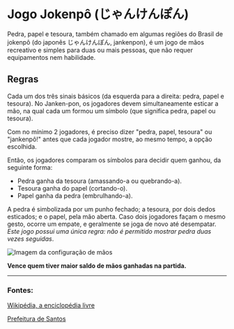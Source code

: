 # Jogo Jokenpô (じゃんけんぽん)

Pedra, papel e tesoura, também chamado em algumas regiões do Brasil de jokenpô (do japonês じゃんけんぽん, jankenpon), é um jogo de mãos recreativo e simples para duas ou mais pessoas, que não requer equipamentos nem habilidade.

## Regras 

Cada um dos três sinais básicos (da esquerda para a direita: pedra, papel e tesoura).
No Janken-pon, os jogadores devem simultaneamente esticar a mão, na qual cada um formou um símbolo (que significa pedra, papel ou tesoura).  

Com no mínimo 2 jogadores, é preciso dizer "pedra, papel, tesoura" ou "jankenpô!" antes que cada jogador mostre, ao mesmo tempo, a opção escolhida. 

Então, os jogadores comparam os símbolos para decidir quem ganhou, da seguinte forma:

- Pedra ganha da tesoura (amassando-a ou quebrando-a).
- Tesoura ganha do papel (cortando-o).
- Papel ganha da pedra (embrulhando-a).

A pedra é simbolizada por um punho fechado; a tesoura, por dois dedos esticados; e o papel, pela mão aberta. Caso dois jogadores façam o mesmo gesto, ocorre um empate, e geralmente se joga de novo até desempatar. *Este jogo possui uma única regra: não é permitido mostrar pedra duas vezes seguidas*.

![Imagem da configuração de mãos](https://segredosdomundo.r7.com/wp-content/uploads/2015/12/1-2.jpg)  

**Vence quem tiver maior saldo de mãos ganhadas na partida.**

_____________________

### Fontes:

[Wikipédia, a enciclopédia livre](https://pt.wikipedia.org/wiki/Pedra,_papel_e_tesoura)  

[Prefeitura de Santos](https://www.santos.sp.gov.br/?q=file/74994/download&token=jkE_aQFM#:~:text=CADA%20MOVIMENTO%20DE%20M%C3%83O%20CORRESPONDE,ATEN%C3%87%C3%83O!&text=PEDRA%20GANHA%20DA%20TESOURA%3B%20%E2%97%8F,%E2%97%8F%20TESOURA%20GANHA%20DO%20PAPEL.&text=CADA%20JOGADOR%20MOSTRE%2C%20AO%20MESMO,OP%C3%87%C3%83O%20ESCOLHIDA%20COM%20A%20M%C3%83O.)